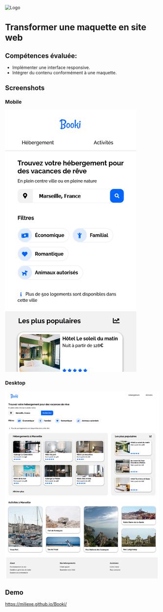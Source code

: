 
![Logo](https://miliexe.github.io/Booki/images/logo/Booki.png)


# Transformer une maquette en site web



## Compétences évaluée:

 
 - Implémenter une interface responsive.
 - Intégrer du contenu conformément à une maquette.

## Screenshots

### Mobile

![App Screenshot](https://github.com/Miliexe/working_datas/blob/main/Screenshots/Booki/Booki_mobile.png?raw=true)

### Desktop

![App Screenshot](https://github.com/Miliexe/working_datas/blob/main/Screenshots/Booki/Booki_desktop.png?raw=true)



## Demo

https://miliexe.github.io/Booki/

